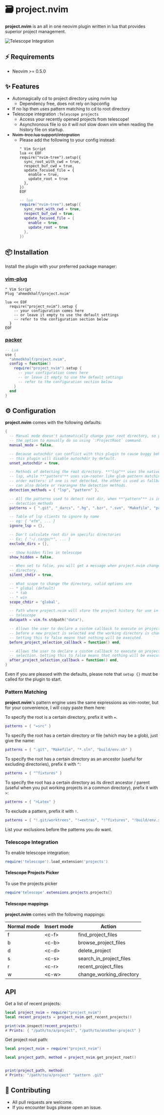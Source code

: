 # 🗃️ project.nvim

**project.nvim** is an all in one neovim plugin written in lua that provides
superior project management.

![Telescope Integration](https://user-images.githubusercontent.com/36672196/129409509-62340f10-4dd0-4c1a-9252-8bfedf2a9945.png)

## ⚡ Requirements

- Neovim >= 0.5.0

## ✨ Features

- Automagically cd to project directory using nvim lsp
  - Dependency free, does not rely on lspconfig
- If no lsp then uses pattern matching to cd to root directory
- Telescope integration `:Telescope projects`
  - Access your recently opened projects from telescope!
  - Asynchronous file io so it will not slow down vim when reading the history
    file on startup.
- ~~Nvim-tree.lua support/integration~~
  - Please add the following to your config instead:
    ```vim
    " Vim Script
    lua << EOF
    require("nvim-tree").setup({
      sync_root_with_cwd = true,
      respect_buf_cwd = true,
      update_focused_file = {
        enable = true,
        update_root = true
      },
    })
    EOF
    ```
    ```lua
    -- lua
    require("nvim-tree").setup({
      sync_root_with_cwd = true,
      respect_buf_cwd = true,
      update_focused_file = {
        enable = true,
        update_root = true
      },
    })
    ```

## 📦 Installation

Install the plugin with your preferred package manager:

### [vim-plug](https://github.com/junegunn/vim-plug)

```vim
" Vim Script
Plug 'ahmedkhalf/project.nvim'

lua << EOF
  require("project_nvim").setup {
    -- your configuration comes here
    -- or leave it empty to use the default settings
    -- refer to the configuration section below
  }
EOF
```

### [packer](https://github.com/wbthomason/packer.nvim)

```lua
-- Lua
use {
  "ahmedkhalf/project.nvim",
  config = function()
    require("project_nvim").setup {
      -- your configuration comes here
      -- or leave it empty to use the default settings
      -- refer to the configuration section below
    }
  end
}
```

## ⚙️ Configuration

**project.nvim** comes with the following defaults:

```lua
{
  -- Manual mode doesn't automatically change your root directory, so you have
  -- the option to manually do so using `:ProjectRoot` command.
  manual_mode = false,

  -- Because autochdir can conflict with this plugin to cause buggy behaviour,
  -- this plugin will disable autochdir by default.
  unset_autochdir = true,

  -- Methods of detecting the root directory. **"lsp"** uses the native neovim
  -- lsp, while **"pattern"** uses vim-rooter like glob pattern matching. Here
  -- order matters: if one is not detected, the other is used as fallback. You
  -- can also delete or rearangne the detection methods.
  detection_methods = { "lsp", "pattern" },

  -- All the patterns used to detect root dir, when **"pattern"** is in
  -- detection_methods
  patterns = { ".git", "_darcs", ".hg", ".bzr", ".svn", "Makefile", "package.json", "pyproject.toml" },

  -- Table of lsp clients to ignore by name
  -- eg: { "efm", ... }
  ignore_lsp = {},

  -- Don't calculate root dir on specific directories
  -- Ex: { "~/.cargo/*", ... }
  exclude_dirs = {},

  -- Show hidden files in telescope
  show_hidden = false,

  -- When set to false, you will get a message when project.nvim changes your
  -- directory.
  silent_chdir = true,

  -- What scope to change the directory, valid options are
  -- * global (default)
  -- * tab
  -- * win
  scope_chdir = 'global',

  -- Path where project.nvim will store the project history for use in
  -- telescope
  datapath = vim.fn.stdpath("data"),

  -- Allows the user to declare a custom callback to execute on project
  -- before a new project is selected and the working directory is changed.
  -- Setting this to false means that nothing will be executed.
  before_project_selection_callback = function() end,

  -- Allows the user to declare a custom callback to execute on project
  -- selection. Setting this to false means that nothing will be executed.
  after_project_selection_callback = function() end,
}
```

Even if you are pleased with the defaults, please note that `setup {}` must be
called for the plugin to start.

### Pattern Matching

**project.nvim**'s pattern engine uses the same expressions as vim-rooter, but
for your convenience, I will copy paste them here:

To specify the root is a certain directory, prefix it with `=`.

```lua
patterns = { "=src" }
```

To specify the root has a certain directory or file (which may be a glob), just
give the name:

```lua
patterns = { ".git", "Makefile", "*.sln", "build/env.sh" }
```

To specify the root has a certain directory as an ancestor (useful for
excluding directories), prefix it with `^`:

```lua
patterns = { "^fixtures" }
```

To specify the root has a certain directory as its direct ancestor / parent
(useful when you put working projects in a common directory), prefix it with
`>`:

```lua
patterns = { ">Latex" }
```

To exclude a pattern, prefix it with `!`.

```lua
patterns = { "!.git/worktrees", "!=extras", "!^fixtures", "!build/env.sh" }
```

List your exclusions before the patterns you do want.

### Telescope Integration

To enable telescope integration:
```lua
require('telescope').load_extension('projects')
```

#### Telescope Projects Picker
To use the projects picker
```lua
require'telescope'.extensions.projects.projects{}
```

#### Telescope mappings

**project.nvim** comes with the following mappings:

| Normal mode | Insert mode | Action                     |
| ----------- | ----------- | -------------------------- |
| f           | \<c-f\>     | find\_project\_files       |
| b           | \<c-b\>     | browse\_project\_files     |
| d           | \<c-d\>     | delete\_project            |
| s           | \<c-s\>     | search\_in\_project\_files |
| r           | \<c-r\>     | recent\_project\_files     |
| w           | \<c-w\>     | change\_working\_directory |

## API

Get a list of recent projects:

```lua
local project_nvim = require("project_nvim")
local recent_projects = project_nvim.get_recent_projects()

print(vim.inspect(recent_projects))
# Prints: { "/path/to/a/project", "/path/to/another-project" }
```

Get project root path:

```lua
local project_nvim = require("project_nvim")

local project_path, method = project_nvim.get_project_root()


print(project_path, method)
# Prints: "/path/to/a/project" "pattern .git"
```

## 🤝 Contributing

- All pull requests are welcome.
- If you encounter bugs please open an issue.
